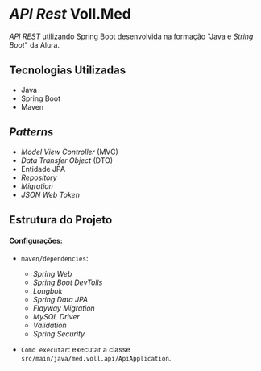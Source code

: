 # _API Rest_ Voll.Med

_API REST_ utilizando Spring Boot desenvolvida na formação "Java e _String Boot_" da Alura.

## Tecnologias Utilizadas

- Java
- Spring Boot
- Maven

## _Patterns_
- _Model View Controller_ (MVC)
- _Data Transfer Object_ (DTO)
- Entidade JPA
- _Repository_
- _Migration_
- _JSON Web Token_

## Estrutura do Projeto

#### Configurações:
- `maven/dependencies`:
  - _Spring Web_
  - _Spring Boot DevTolls_
  - _Longbok_
  - _Spring Data JPA_
  - _Flayway Migration_
  - _MySQL Driver_
  - _Validation_
  - _Spring Security_


- `Como executar`: executar a classe `src/main/java/med.voll.api/ApiApplication`.  





